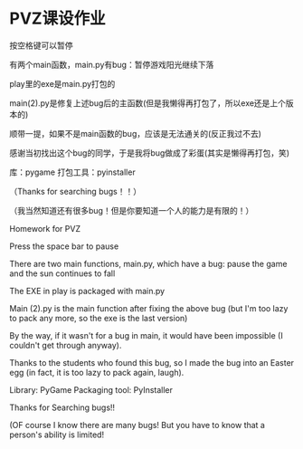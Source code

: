 # PVZ课设作业

按空格键可以暂停

有两个main函数，main.py有bug：暂停游戏阳光继续下落

play里的exe是main.py打包的

main(2).py是修复上述bug后的主函数(但是我懒得再打包了，所以exe还是上个版本的)

顺带一提，如果不是main函数的bug，应该是无法通关的(反正我过不去)

感谢当初找出这个bug的同学，于是我将bug做成了彩蛋(其实是懒得再打包，笑)

库：pygame 打包工具：pyinstaller

（Thanks for searching bugs！！）

（我当然知道还有很多bug！但是你要知道一个人的能力是有限的！）

Homework for PVZ

Press the space bar to pause

There are two main functions, main.py, which have a bug: pause the game and the sun continues to fall

The EXE in play is packaged with main.py

Main (2).py is the main function after fixing the above bug (but I'm too lazy to pack any more, so the exe is the last version)

By the way, if it wasn't for a bug in main, it would have been impossible (I couldn't get through anyway).

Thanks to the students who found this bug, so I made the bug into an Easter egg (in fact, it is too lazy to pack again, laugh).

Library: PyGame Packaging tool: PyInstaller

Thanks for Searching bugs!!

(OF course I know there are many bugs! But you have to know that a person's ability is limited!
